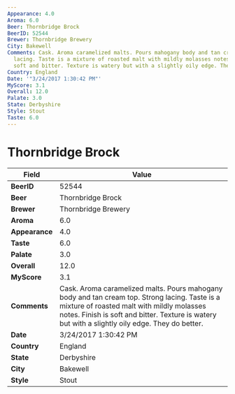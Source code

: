 ```yaml
---
Appearance: 4.0
Aroma: 6.0
Beer: Thornbridge Brock
BeerID: 52544
Brewer: Thornbridge Brewery
City: Bakewell
Comments: Cask. Aroma caramelized malts. Pours mahogany body and tan cream top. Strong
  lacing. Taste is a mixture of roasted malt with mildly molasses notes. Finish is
  soft and bitter. Texture is watery but with a slightly oily edge. They do better.
Country: England
Date: '"3/24/2017 1:30:42 PM"'
MyScore: 3.1
Overall: 12.0
Palate: 3.0
State: Derbyshire
Style: Stout
Taste: 6.0
---
```


# Thornbridge Brock

| Field         | Value |
|---------------|-------|
| **BeerID** | 52544 |
| **Beer** | Thornbridge Brock |
| **Brewer** | Thornbridge Brewery |
| **Aroma** | 6.0 |
| **Appearance** | 4.0 |
| **Taste** | 6.0 |
| **Palate** | 3.0 |
| **Overall** | 12.0 |
| **MyScore** | 3.1 |
| **Comments** | Cask. Aroma caramelized malts. Pours mahogany body and tan cream top. Strong lacing. Taste is a mixture of roasted malt with mildly molasses notes. Finish is soft and bitter. Texture is watery but with a slightly oily edge. They do better. |
| **Date** | 3/24/2017 1:30:42 PM |
| **Country** | England |
| **State** | Derbyshire |
| **City** | Bakewell |
| **Style** | Stout |
